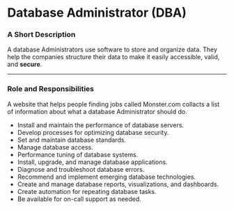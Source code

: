 # Database Administrator (DBA)
### A Short Description 
A database Administrators use software to store and organize data. They help the companies structure their data to make it easily accessible, valid, and **secure**. 
***
### Role and Responsibilities 
A website that helps people finding jobs called Monster.com collacts a list of information about what a database Administrator should do.
* Install and maintain the performance of database servers.
* Develop processes for optimizing database security.
* Set and maintain database standards.
* Manage database access.
* Performance tuning of database systems.
* Install, upgrade, and manage database applications.
* Diagnose and troubleshoot database errors.
* Recommend and implement emerging database technologies.
* Create and manage database reports, visualizations, and dashboards.
* Create automation for repeating database tasks.
* Be available for on-call support as needed.

